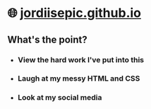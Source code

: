 # 🌐 [jordiisepic.github.io](https://jordiisepic.github.io)

## What's the point?
* ### View the hard work I've put into this
* ### Laugh at my messy HTML and CSS
* ### Look at my social media
